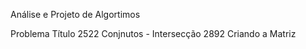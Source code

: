 Análise e Projeto de Algortimos

Problema	Título
2522		Conjnutos - Intersecção
2892		Criando a Matriz

